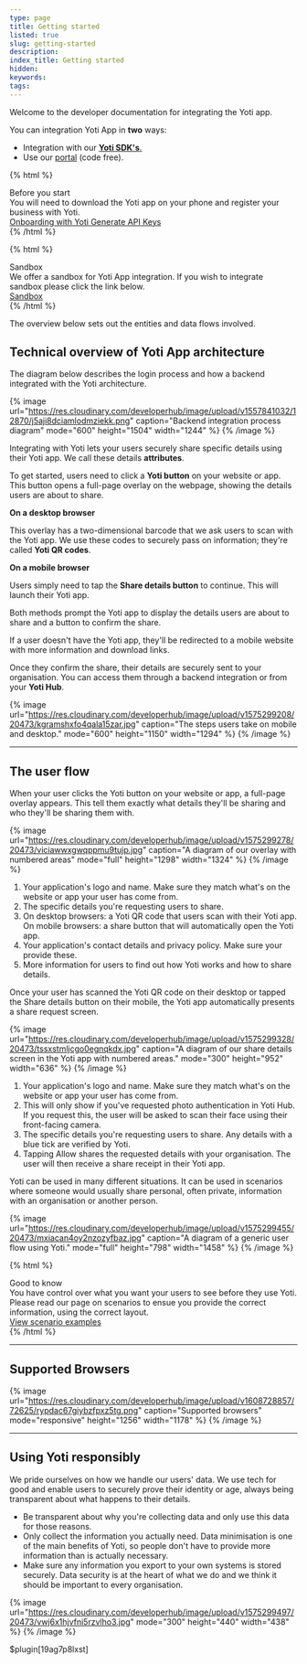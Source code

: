 ```yaml
---
type: page
title: Getting started
listed: true
slug: getting-started
description: 
index_title: Getting started
hidden: 
keywords: 
tags: 
---
```


Welcome to the developer documentation for integrating the Yoti app.

You can integration Yoti App in **two** ways:

- Integration with our [**Yoti SDK's**.](https://developers.yoti.com/yoti-doc-scan/quick-start)
- Use our [portal](https://developers.yoti.com/yoti-app/yoti-app-portal) (code free).

{% html %}
<div class="alert-BYS">
   <div class="alert-title" id="BYS">
      Before you start
   </div>
   <div class="alert-text" >
      You will need to download the Yoti app on your phone and register your business with Yoti.
   </div>
   <div class="alert-links"> 
      <a  target="_self" href="https://developers.yoti.com/yoti/getting-started-hub"> Onboarding with Yoti </a>
      <a  target="_self" href="https://developers.yoti.com/yoti/generating-the-api-keys-hub"> Generate API Keys </a> 
   </div>
</div>
{% /html %}

{% html %}
<div class="alert-SAND">
    <div class="alert-title" id="SAND">
      Sandbox
    </div>
    <div class="alert-text">
       We offer a sandbox for Yoti App integration. If you wish to integrate sandbox please click the link below.
    </div>
    <div class="alert-links"> 
        <a target="_self" href="https://developers.yoti.com/yoti-app/sandbox">Sandbox</a> 
    </div>
</div>
{% /html %}

The overview below sets out the entities and data flows involved.

## Technical overview of Yoti App architecture

The diagram below describes the login process and how a backend integrated with the Yoti architecture.

{% image url="https://res.cloudinary.com/developerhub/image/upload/v1557841032/12870/j5aji8dciamlodmziekk.png" caption="Backend integration process diagram" mode="600" height="1504" width="1244" %}
{% /image %}

Integrating with Yoti lets your users securely share specific details using their Yoti app. We call these details **attributes**.

To get started, users need to click a **Yoti button** on your website or app. This button opens a full-page overlay on the webpage, showing the details users are about to share.

**On a desktop browser**

This overlay has a two-dimensional barcode that we ask users to scan with the Yoti app. We use these codes to securely pass on information; they're called **Yoti QR codes**.

**On a mobile browser**

Users simply need to tap the **Share details button** to continue. This will launch their Yoti app.

Both methods prompt the Yoti app to display the details users are about to share and a button to confirm the share.

If a user doesn't have the Yoti app, they'll be redirected to a mobile website with more information and download links.

Once they confirm the share, their details are securely sent to your organisation. You can access them through a backend integration or from your **Yoti Hub**.

{% image url="https://res.cloudinary.com/developerhub/image/upload/v1575299208/20473/kgramshxfo4qala15zar.jpg" caption="The steps users take on mobile and desktop." mode="600" height="1150" width="1294" %}
{% /image %}

---

## The user flow

When your user clicks the Yoti button on your website or app, a full-page overlay appears. This tell them exactly what details they'll be sharing and who they'll be sharing them with.

{% image url="https://res.cloudinary.com/developerhub/image/upload/v1575299278/20473/viciawwxgwqppmu9tujp.jpg" caption="A diagram of our overlay with numbered areas" mode="full" height="1298" width="1324" %}
{% /image %}

1. Your application's logo and name. Make sure they match what's on the website or app your user has come from.
2. The specific details you're requesting users to share.
3. On desktop browsers: a Yoti QR code that users scan with their Yoti app. On mobile browsers: a share button that will automatically open the Yoti app.
4. Your application's contact details and privacy policy. Make sure your provide these.
5. More information for users to find out how Yoti works and how to share details.

Once your user has scanned the Yoti QR code on their desktop or tapped the Share details button on their mobile, the Yoti app automatically presents a share request screen.

{% image url="https://res.cloudinary.com/developerhub/image/upload/v1575299328/20473/tssxstmljcgo0egnqkdx.jpg" caption="A diagram of our share details screen in the Yoti app with numbered areas." mode="300" height="952" width="636" %}
{% /image %}

1. Your application's logo and name. Make sure they match what's on the website or app your user has come from.
2. This will only show if you've requested photo authentication in Yoti Hub. If you request this, the user will be asked to scan their face using their front-facing camera.
3. The specific details you're requesting users to share. Any details with a blue tick are verified by Yoti.
4. Tapping Allow shares the requested details with your organisation. The user will then receive a share receipt in their Yoti app.

Yoti can be used in many different situations. It can be used in scenarios where someone would usually share personal, often private, information with an organisation or another person.

{% image url="https://res.cloudinary.com/developerhub/image/upload/v1575299455/20473/mxiacan4oy2nzozyfbaz.jpg" caption="A diagram of a generic user flow using Yoti." mode="full" height="798" width="1458" %}
{% /image %}

{% html %}
<div class="alert-GTK">
    <div class="alert-title" id="GTK">
        Good to know
    </div>
    <div class="alert-text">
        You have control over what you want your users to see before they use Yoti. Please read our page on scenarios to ensue you provide the correct information, using the correct layout.
    </div>
    <div class="alert-links"> 
        <a href="https://developers.yoti.com/yoti-app/scenario-examples">View scenario examples</a> 
    </div>
</div>
{% /html %}

---

## Supported Browsers

{% image url="https://res.cloudinary.com/developerhub/image/upload/v1608728857/72625/rypdac67giybzfpxz5tg.png" caption="Supported browsers" mode="responsive" height="1256" width="1178" %}
{% /image %}

---

## Using Yoti responsibly

We pride ourselves on how we handle our users' data. We use tech for good and enable users to securely prove their identity or age, always being transparent about what happens to their details.

- Be transparent about why you're collecting data and only use this data for those reasons.
- Only collect the information you actually need. Data minimisation is one of the main benefits of Yoti, so people don't have to provide more information than is actually necessary.
- Make sure any information you export to your own systems is stored securely. Data security is at the heart of what we do and we think it should be important to every organisation.

{% image url="https://res.cloudinary.com/developerhub/image/upload/v1575299497/20473/vwj6x1hjvfni5rzvlho3.jpg" mode="300" height="440" width="438" %}
{% /image %}

$plugin[19ag7p8lxst]